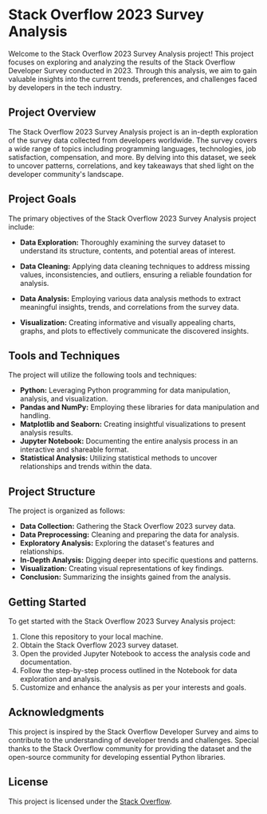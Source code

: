 # Stack Overflow 2023 Survey Analysis

Welcome to the Stack Overflow 2023 Survey Analysis project! This project focuses on exploring and analyzing the results of the Stack Overflow Developer Survey conducted in 2023. Through this analysis, we aim to gain valuable insights into the current trends, preferences, and challenges faced by developers in the tech industry.

## Project Overview

The Stack Overflow 2023 Survey Analysis project is an in-depth exploration of the survey data collected from developers worldwide. The survey covers a wide range of topics including programming languages, technologies, job satisfaction, compensation, and more. By delving into this dataset, we seek to uncover patterns, correlations, and key takeaways that shed light on the developer community's landscape.

## Project Goals

The primary objectives of the Stack Overflow 2023 Survey Analysis project include:

- **Data Exploration:** Thoroughly examining the survey dataset to understand its structure, contents, and potential areas of interest.

- **Data Cleaning:** Applying data cleaning techniques to address missing values, inconsistencies, and outliers, ensuring a reliable foundation for analysis.

- **Data Analysis:** Employing various data analysis methods to extract meaningful insights, trends, and correlations from the survey data.

- **Visualization:** Creating informative and visually appealing charts, graphs, and plots to effectively communicate the discovered insights.

## Tools and Techniques

The project will utilize the following tools and techniques:

- **Python:** Leveraging Python programming for data manipulation, analysis, and visualization.
- **Pandas and NumPy:** Employing these libraries for data manipulation and handling.
- **Matplotlib and Seaborn:** Creating insightful visualizations to present analysis results.
- **Jupyter Notebook:** Documenting the entire analysis process in an interactive and shareable format.
- **Statistical Analysis:** Utilizing statistical methods to uncover relationships and trends within the data.

## Project Structure

The project is organized as follows:

- **Data Collection:** Gathering the Stack Overflow 2023 survey data.
- **Data Preprocessing:** Cleaning and preparing the data for analysis.
- **Exploratory Analysis:** Exploring the dataset's features and relationships.
- **In-Depth Analysis:** Digging deeper into specific questions and patterns.
- **Visualization:** Creating visual representations of key findings.
- **Conclusion:** Summarizing the insights gained from the analysis.

## Getting Started

To get started with the Stack Overflow 2023 Survey Analysis project:

1. Clone this repository to your local machine.
2. Obtain the Stack Overflow 2023 survey dataset.
3. Open the provided Jupyter Notebook to access the analysis code and documentation.
4. Follow the step-by-step process outlined in the Notebook for data exploration and analysis.
5. Customize and enhance the analysis as per your interests and goals.

## Acknowledgments

This project is inspired by the Stack Overflow Developer Survey and aims to contribute to the understanding of developer trends and challenges. Special thanks to the Stack Overflow community for providing the dataset and the open-source community for developing essential Python libraries.
## License

This project is licensed under the [Stack Overflow](LICENSE).

